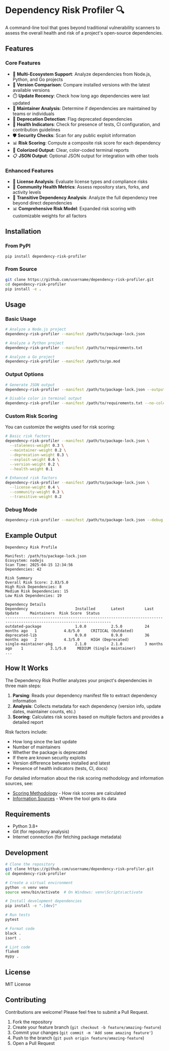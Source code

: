 # Dependency Risk Profiler 🔍

A command-line tool that goes beyond traditional vulnerability scanners to assess the overall health and risk of a project's open-source dependencies.

## Features

### Core Features
- 🧰 **Multi-Ecosystem Support**: Analyze dependencies from Node.js, Python, and Go projects
- 🔄 **Version Comparison**: Compare installed versions with the latest available versions
- ⏱️ **Update Recency**: Check how long ago dependencies were last updated
- 👥 **Maintainer Analysis**: Determine if dependencies are maintained by teams or individuals
- 🚫 **Deprecation Detection**: Flag deprecated dependencies
- 🧪 **Health Indicators**: Check for presence of tests, CI configuration, and contribution guidelines
- 🛡️ **Security Checks**: Scan for any public exploit information
- 📊 **Risk Scoring**: Compute a composite risk score for each dependency
- 🎨 **Colorized Output**: Clear, color-coded terminal reports
- 📋 **JSON Output**: Optional JSON output for integration with other tools

### Enhanced Features
- 📜 **License Analysis**: Evaluate license types and compliance risks
- 🌟 **Community Health Metrics**: Assess repository stars, forks, and activity levels
- 🔄 **Transitive Dependency Analysis**: Analyze the full dependency tree beyond direct dependencies
- 📊 **Comprehensive Risk Model**: Expanded risk scoring with customizable weights for all factors

## Installation

### From PyPI

```bash
pip install dependency-risk-profiler
```

### From Source

```bash
git clone https://github.com/username/dependency-risk-profiler.git
cd dependency-risk-profiler
pip install -e .
```

## Usage

### Basic Usage

```bash
# Analyze a Node.js project
dependency-risk-profiler --manifest /path/to/package-lock.json

# Analyze a Python project
dependency-risk-profiler --manifest /path/to/requirements.txt

# Analyze a Go project
dependency-risk-profiler --manifest /path/to/go.mod
```

### Output Options

```bash
# Generate JSON output
dependency-risk-profiler --manifest /path/to/package-lock.json --output json

# Disable color in terminal output
dependency-risk-profiler --manifest /path/to/requirements.txt --no-color
```

### Custom Risk Scoring

You can customize the weights used for risk scoring:

```bash
# Basic risk factors
dependency-risk-profiler --manifest /path/to/package-lock.json \
  --staleness-weight 0.3 \
  --maintainer-weight 0.2 \
  --deprecation-weight 0.3 \
  --exploit-weight 0.6 \
  --version-weight 0.2 \
  --health-weight 0.1

# Enhanced risk factors
dependency-risk-profiler --manifest /path/to/package-lock.json \
  --license-weight 0.4 \
  --community-weight 0.3 \
  --transitive-weight 0.2
```

### Debug Mode

```bash
dependency-risk-profiler --manifest /path/to/package-lock.json --debug
```

## Example Output

```
Dependency Risk Profile

Manifest: /path/to/package-lock.json
Ecosystem: nodejs
Scan Time: 2025-04-15 12:34:56
Dependencies: 42

Risk Summary
Overall Risk Score: 2.83/5.0
High Risk Dependencies: 8
Medium Risk Dependencies: 15
Low Risk Dependencies: 19

Dependency Details
Dependency                     Installed       Latest         Last Update     Maintainers  Risk Score  Status               
---------------------------------------------------------------------------------------------------------------------
outdated-package               1.0.0           2.5.0          24 months ago   1            4.8/5.0     CRITICAL (Outdated)   
deprecated-lib                 0.9.0           0.9.0          36 months ago   2            4.3/5.0     HIGH (Deprecated)    
single-maintainer-pkg          2.1.0           2.1.0          3 months ago    1            3.1/5.0     MEDIUM (Single maintainer)
...
```

## How It Works

The Dependency Risk Profiler analyzes your project's dependencies in three main steps:

1. **Parsing**: Reads your dependency manifest file to extract dependency information
2. **Analysis**: Collects metadata for each dependency (version info, update dates, maintainer counts, etc.)
3. **Scoring**: Calculates risk scores based on multiple factors and provides a detailed report

Risk factors include:

- How long since the last update
- Number of maintainers
- Whether the package is deprecated
- If there are known security exploits
- Version difference between installed and latest
- Presence of health indicators (tests, CI, docs)

For detailed information about the risk scoring methodology and information sources, see:
- [Scoring Methodology](docs/SCORING.md) - How risk scores are calculated
- [Information Sources](docs/INFORMATION_SOURCES.md) - Where the tool gets its data

## Requirements

- Python 3.8+
- Git (for repository analysis)
- Internet connection (for fetching package metadata)

## Development

```bash
# Clone the repository
git clone https://github.com/username/dependency-risk-profiler.git
cd dependency-risk-profiler

# Create a virtual environment
python -m venv venv
source venv/bin/activate  # On Windows: venv\Scripts\activate

# Install development dependencies
pip install -e ".[dev]"

# Run tests
pytest

# Format code
black .
isort .

# Lint code
flake8
mypy .
```

## License

MIT License

## Contributing

Contributions are welcome! Please feel free to submit a Pull Request.

1. Fork the repository
2. Create your feature branch (`git checkout -b feature/amazing-feature`)
3. Commit your changes (`git commit -m 'Add some amazing feature'`)
4. Push to the branch (`git push origin feature/amazing-feature`)
5. Open a Pull Request